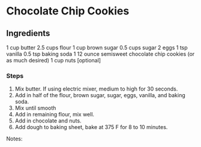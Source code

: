# Chocolate Chip Cookies #

## Ingredients ##
1 cup butter
2.5 cups flour
1 cup brown sugar
0.5 cups sugar
2 eggs
1 tsp vanilla
0.5 tsp baking soda
1 12 ounce semisweet chocolate chip cookies
(or as much desired)
1 cup nuts [optional]

### Steps ###
1. Mix butter. If using electric mixer, medium to high for 30 seconds.
2. Add in half of the flour, brown sugar, sugar, eggs, vanilla, and baking soda.
3. Mix until smooth
4. Add in remaining flour, mix well.
5. Add in chocolate and nuts. 
6. Add dough to baking sheet, bake at 375 F for 8 to 10 minutes. 


Notes:

